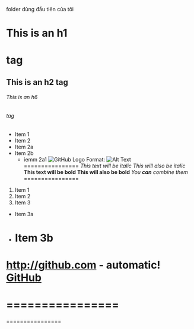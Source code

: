 
folder dùng đầu tiên của tôi
# This is an h1<h1> tag
## This is an h2 tag
###### This is an h6 <h6> tag
* Item 1
* Item 2
 * Item 2a
 * Item 2b
   * iemm 2a1
![GitHub Logo](https://cdn.pixabay.com/photo/2013/07/02/22/20/roses-142876_960_720.jpg)
Format:  ![Alt Text](https://cdn.pixabay.com/photo/2019/02/15/14/30/women-3998563_960_720.jpg)
 <br> ================
*This text will be italic*
_This will also be italic_
**This text will be bold**
__This will also be bold__
*You **can** combine them*
   ================
  1. Item 1
2. Item 2
3. Item 3
 * Item 3a
 * Item 3b
   ================
  http://github.com - automatic!
[GitHub](http://github.com)
   ================
   ================
   ================
   ================
